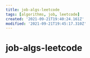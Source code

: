 ```yaml
---
title: job-algs-leetcode
tags: [algorithms, job, leetcode]
created: '2021-09-21T19:40:24.161Z'
modified: '2021-09-21T19:45:17.310Z'
---
```


# job-algs-leetcode
